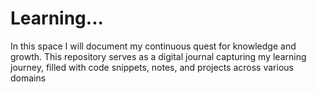 # Learning...
In this space I will document my continuous quest for knowledge and growth. This repository serves as a digital journal capturing my learning journey, filled with code snippets, notes, and projects across various domains
